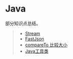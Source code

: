 # Java

部分知识点总结。

> * [Stream](../java/stream.md)
> * [FastJson](../java/fastjson.md)
> * [compareTo 比较大小](../java/compare.md)
> * [Java工具类](../java/utils.md)